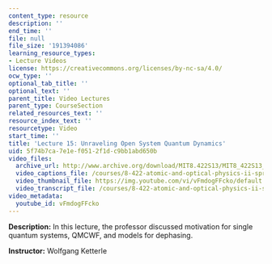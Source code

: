 ```yaml
---
content_type: resource
description: ''
end_time: ''
file: null
file_size: '191394086'
learning_resource_types:
- Lecture Videos
license: https://creativecommons.org/licenses/by-nc-sa/4.0/
ocw_type: ''
optional_tab_title: ''
optional_text: ''
parent_title: Video Lectures
parent_type: CourseSection
related_resources_text: ''
resource_index_text: ''
resourcetype: Video
start_time: ''
title: 'Lecture 15: Unraveling Open System Quantum Dynamics'
uid: 5f74b7ca-7e1e-f051-2f1d-c9bb1abd650b
video_files:
  archive_url: http://www.archive.org/download/MIT8.422S13/MIT8_422S13_lec15_300k.mp4
  video_captions_file: /courses/8-422-atomic-and-optical-physics-ii-spring-2013/9b205b587ac05be3ab5b748b712d27b5_vFmdogFFcko.vtt
  video_thumbnail_file: https://img.youtube.com/vi/vFmdogFFcko/default.jpg
  video_transcript_file: /courses/8-422-atomic-and-optical-physics-ii-spring-2013/b5239e800be2d8a25ef0de736e5bfb43_vFmdogFFcko.pdf
video_metadata:
  youtube_id: vFmdogFFcko
---
```


**Description:** In this lecture, the professor discussed motivation for single quantum systems, QMCWF, and models for dephasing.

**Instructor:** Wolfgang Ketterle

